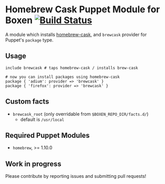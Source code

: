 Homebrew Cask Puppet Module for Boxen [![Build Status](https://travis-ci.org/boxen/puppet-brewcask.svg)](https://travis-ci.org/boxen/puppet-brewcask)
=====================================

A module which installs [homebrew-cask](https://github.com/caskroom/homebrew-cask), and `brewcask` provider for Puppet's `package` type.

## Usage

```puppet
include brewcask # taps homebrew-cask / installs brew-cask

# now you can install packages using homebrew-cask
package { 'adium': provider => 'brewcask' }
package { 'firefox': provider => 'brewcask' }
```

## Custom facts

 - `brewcask_root` (only overridable from `$BOXEN_REPO_DIR/facts.d/`)
   - default is `/usr/local`

## Required Puppet Modules

 - `homebrew`, >= 1.10.0

## Work in progress

Please contribute by reporting issues and submitting pull requests!
